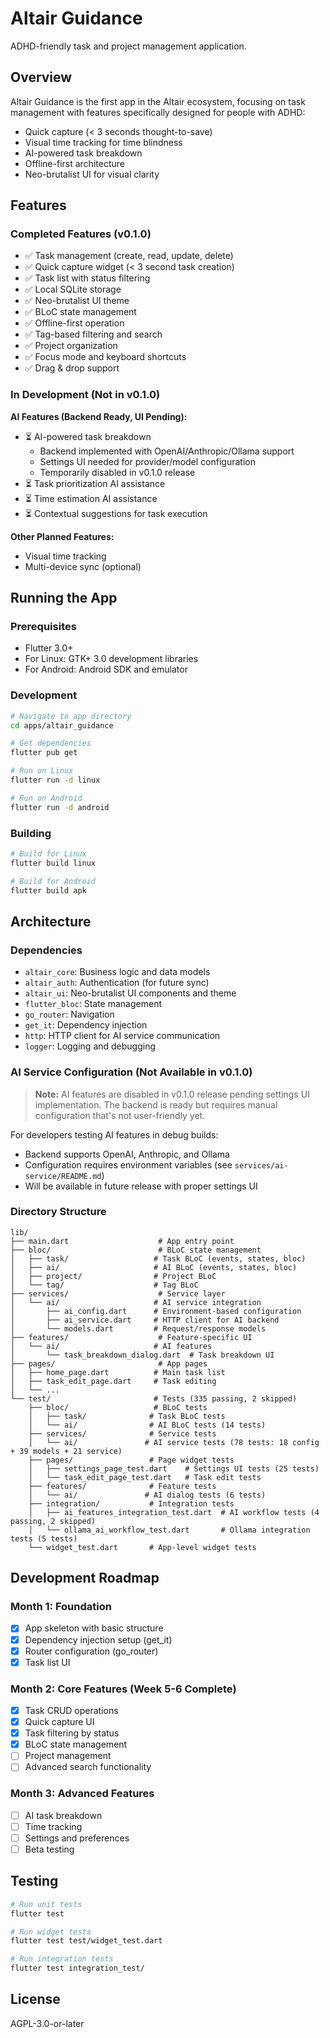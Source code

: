 # Altair Guidance

ADHD-friendly task and project management application.

## Overview

Altair Guidance is the first app in the Altair ecosystem, focusing on task management with features specifically designed for people with ADHD:

- Quick capture (< 3 seconds thought-to-save)
- Visual time tracking for time blindness
- AI-powered task breakdown
- Offline-first architecture
- Neo-brutalist UI for visual clarity

## Features

### Completed Features (v0.1.0)

- ✅ Task management (create, read, update, delete)
- ✅ Quick capture widget (< 3 second task creation)
- ✅ Task list with status filtering
- ✅ Local SQLite storage
- ✅ Neo-brutalist UI theme
- ✅ BLoC state management
- ✅ Offline-first operation
- ✅ Tag-based filtering and search
- ✅ Project organization
- ✅ Focus mode and keyboard shortcuts
- ✅ Drag & drop support

### In Development (Not in v0.1.0)

**AI Features (Backend Ready, UI Pending):**

- ⏳ AI-powered task breakdown
  - Backend implemented with OpenAI/Anthropic/Ollama support
  - Settings UI needed for provider/model configuration
  - Temporarily disabled in v0.1.0 release
- ⏳ Task prioritization AI assistance
- ⏳ Time estimation AI assistance
- ⏳ Contextual suggestions for task execution

**Other Planned Features:**

- Visual time tracking
- Multi-device sync (optional)

## Running the App

### Prerequisites

- Flutter 3.0+
- For Linux: GTK+ 3.0 development libraries
- For Android: Android SDK and emulator

### Development

```bash
# Navigate to app directory
cd apps/altair_guidance

# Get dependencies
flutter pub get

# Run on Linux
flutter run -d linux

# Run on Android
flutter run -d android
```

### Building

```bash
# Build for Linux
flutter build linux

# Build for Android
flutter build apk
```

## Architecture

### Dependencies

- `altair_core`: Business logic and data models
- `altair_auth`: Authentication (for future sync)
- `altair_ui`: Neo-brutalist UI components and theme
- `flutter_bloc`: State management
- `go_router`: Navigation
- `get_it`: Dependency injection
- `http`: HTTP client for AI service communication
- `logger`: Logging and debugging

### AI Service Configuration (Not Available in v0.1.0)

> **Note:** AI features are disabled in v0.1.0 release pending settings UI implementation.
> The backend is ready but requires manual configuration that's not user-friendly yet.

For developers testing AI features in debug builds:

- Backend supports OpenAI, Anthropic, and Ollama
- Configuration requires environment variables (see `services/ai-service/README.md`)
- Will be available in future release with proper settings UI

### Directory Structure

```
lib/
├── main.dart                    # App entry point
├── bloc/                        # BLoC state management
│   ├── task/                   # Task BLoC (events, states, bloc)
│   ├── ai/                     # AI BLoC (events, states, bloc)
│   ├── project/                # Project BLoC
│   └── tag/                    # Tag BLoC
├── services/                    # Service layer
│   └── ai/                     # AI service integration
│       ├── ai_config.dart      # Environment-based configuration
│       ├── ai_service.dart     # HTTP client for AI backend
│       └── models.dart         # Request/response models
├── features/                    # Feature-specific UI
│   └── ai/                     # AI features
│       └── task_breakdown_dialog.dart  # Task breakdown UI
├── pages/                       # App pages
│   ├── home_page.dart          # Main task list
│   ├── task_edit_page.dart     # Task editing
│   └── ...
└── test/                       # Tests (335 passing, 2 skipped)
    ├── bloc/                   # BLoC tests
    │   ├── task/              # Task BLoC tests
    │   └── ai/                # AI BLoC tests (14 tests)
    ├── services/              # Service tests
    │   └── ai/               # AI service tests (78 tests: 18 config + 39 models + 21 service)
    ├── pages/                 # Page widget tests
    │   ├── settings_page_test.dart    # Settings UI tests (25 tests)
    │   └── task_edit_page_test.dart   # Task edit tests
    ├── features/              # Feature tests
    │   └── ai/               # AI dialog tests (6 tests)
    ├── integration/           # Integration tests
    │   ├── ai_features_integration_test.dart  # AI workflow tests (4 passing, 2 skipped)
    │   └── ollama_ai_workflow_test.dart       # Ollama integration tests (5 tests)
    └── widget_test.dart       # App-level widget tests
```

## Development Roadmap

### Month 1: Foundation

- [x] App skeleton with basic structure
- [x] Dependency injection setup (get_it)
- [x] Router configuration (go_router)
- [x] Task list UI

### Month 2: Core Features (Week 5-6 Complete)

- [x] Task CRUD operations
- [x] Quick capture UI
- [x] Task filtering by status
- [x] BLoC state management
- [ ] Project management
- [ ] Advanced search functionality

### Month 3: Advanced Features

- [ ] AI task breakdown
- [ ] Time tracking
- [ ] Settings and preferences
- [ ] Beta testing

## Testing

```bash
# Run unit tests
flutter test

# Run widget tests
flutter test test/widget_test.dart

# Run integration tests
flutter test integration_test/
```

## License

AGPL-3.0-or-later
